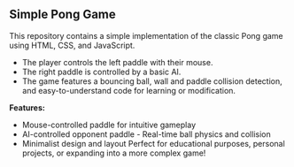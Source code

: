 ## Simple Pong Game   

This repository contains a simple implementation of the classic Pong game using HTML, CSS, and JavaScript.   
- The player controls the left paddle with their mouse. 
- The right paddle is controlled by a basic AI. 
- The game features a bouncing ball, wall and paddle collision detection, and easy-to-understand code for learning or modification.  


**Features:** 
- Mouse-controlled paddle for intuitive gameplay 
- AI-controlled opponent paddle - Real-time ball physics and collision 
- Minimalist design and layout  Perfect for educational purposes, personal projects, or expanding into a more complex game!
